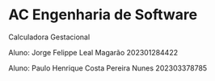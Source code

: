 # AC Engenharia de Software
Calculadora Gestacional

Aluno: Jorge Felippe Leal Magarão 202301284422

Aluno: Paulo Henrique Costa Pereira Nunes 202303378785
